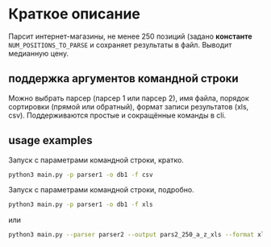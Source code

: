 # Краткое описание
Парсит интернет-магазины, не менее 250 позиций (задано **константе** `NUM_POSITIONS_TO_PARSE` и сохраняет результаты в файл. 
Выводит медианную цену.

## поддержка аргументов командной строки
Можно выбрать парсер (парсер 1 или парсер 2), имя файла, порядок сортировки (прямой или обратный), формат записи результатов (xls, csv).
Поддерживаются простые и сокращённые команды в cli.

## usage examples
Запуск с параметрами командной строки, кратко.
```bash
python3 main.py -p parser1 -o db1 -f csv
```

Запуск с параметрами командной строки, подробно.
```bash
python3 main.py -p parser1 -o db1 -f xls
```
или
```bash
python3 main.py --parser parser2 --output pars2_250_a_z_xls --format xls --sort desc
```
